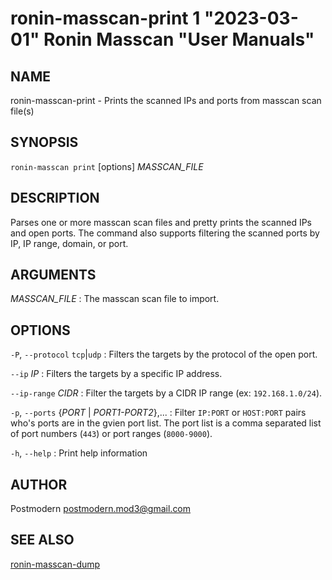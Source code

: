 # ronin-masscan-print 1 "2023-03-01" Ronin Masscan "User Manuals"

## NAME

ronin-masscan-print - Prints the scanned IPs and ports from masscan scan file(s)

## SYNOPSIS

`ronin-masscan print` [options] *MASSCAN_FILE*

## DESCRIPTION

Parses one or more masscan scan files and pretty prints the scanned IPs and
open ports. The command also supports filtering the scanned ports by IP,
IP range, domain, or port.

## ARGUMENTS

*MASSCAN_FILE*
: The masscan scan file to import.

## OPTIONS

`-P`, `--protocol` `tcp`|`udp`
: Filters the targets by the protocol of the open port.

`--ip` *IP*
: Filters the targets by a specific IP address.

`--ip-range` *CIDR*
: Filter the targets by a CIDR IP range (ex: `192.168.1.0/24`).

`-p`, `--ports` {*PORT* | *PORT1-PORT2*},...
: Filter `IP:PORT` or `HOST:PORT` pairs who's ports are in the gvien port list.
  The port list is a comma separated list of port numbers (`443`) or port
  ranges (`8000-9000`).

`-h`, `--help`
: Print help information

## AUTHOR

Postmodern <postmodern.mod3@gmail.com>

## SEE ALSO

[ronin-masscan-dump](ronin-masscan-dump.1.md)
